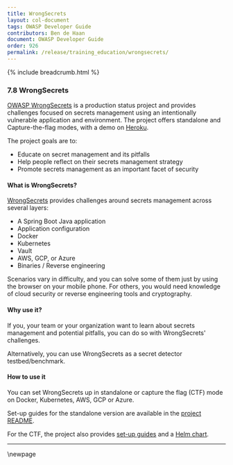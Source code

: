 ```yaml
---
title: WrongSecrets
layout: col-document
tags: OWASP Developer Guide
contributors: Ben de Haan 
document: OWASP Developer Guide
order: 926
permalink: /release/training_education/wrongsecrets/
---
```


{% include breadcrumb.html %}

### 7.8 WrongSecrets

[OWASP WrongSecrets][wrongsecrets-project] is a production status project
and provides challenges focused on secrets management using an intentionally vulnerable application and environment.
The project offers standalone and Capture-the-flag modes, with a demo on [Heroku][heroku].

The project goals are to:

- Educate on secret management and its pitfalls
- Help people reflect on their secrets management strategy
- Promote secrets management as an important facet of security

#### What is WrongSecrets?

[WrongSecrets][wrongsecrets] provides challenges around secrets management across several layers:

- A Spring Boot Java application
- Application configuration
- Docker
- Kubernetes
- Vault
- AWS, GCP, or Azure
- Binaries / Reverse engineering

Scenarios vary in difficulty, and you can solve some of them just by using the browser on your mobile phone.
For others, you would need knowledge of cloud security or reverse engineering tools and cryptography.

#### Why use it?

If you, your team or your organization want to learn about secrets management and potential pitfalls,
you can do so with WrongSecrets' challenges.

Alternatively, you can use WrongSecrets as a secret detector testbed/benchmark.

#### How to use it

You can set WrongSecrets up in standalone or capture the flag (CTF) mode on Docker, Kubernetes, AWS, GCP or Azure.

Set-up guides for the standalone version are available in the [project README][readme].

For the CTF, the project also provides [set-up guides][ctf] and a [Helm chart][helm].

---


[ctf]: https://github.com/OWASP/wrongsecrets/blob/master/ctf-instructions.md
[helm]: https://owasp.org/wrongsecrets-ctf-party/
[heroku]: https://wrongsecrets.herokuapp.com/
[readme]: https://github.com/OWASP/wrongsecrets/blob/master/README.md
[wrongsecrets]: https://github.com/OWASP/wrongsecrets
[wrongsecrets-project]: https://owasp.org/www-project-wrongsecrets/

\newpage
